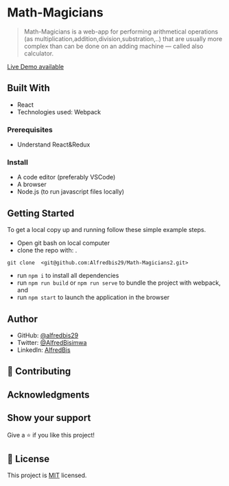 # Math-Magicians

> Math-Magicians is a web-app for performing arithmetical operations (as multiplication,addition,division,substration,..) that are usually more complex than can be done on an adding machine
> — called also calculator.

[Live Demo available](https://math-magicianalfred2.netlify.app/)

## Built With

- React
- Technologies used: Webpack

### Prerequisites

- Understand React&Redux

### Install

- A code editor (preferably VSCode)
- A browser
- Node.js (to run javascript files locally)

## Getting Started

To get a local copy up and running follow these simple example steps.

- Open git bash on local computer
- clone the repo with:
  .

```
git clone  <git@github.com:Alfredbis29/Math-Magicians2.git>
```

- run `npm i` to install all dependencies
- run `npm run build` or `npm run serve` to bundle the project with webpack, and
- run `npm start` to launch the application in the browser

## Author

- GitHub: [@alfredbis29](https://github.com/Alfredbis29)
- Twitter: [@AlfredBisimwa](https://twitter.com/AlfredBisimwa1)
- LinkedIn: [AlfredBis](https://www.linkedin.com/in/kalumuna-bisimwa-0501a81a8/)

## 🤝 Contributing

## Acknowledgments

## Show your support

Give a ⭐️ if you like this project!

## 📝 License

This project is [MIT](https://github.com/Alfredbis29/Math-Magicians1/blob/setup/MIT.md) licensed.
